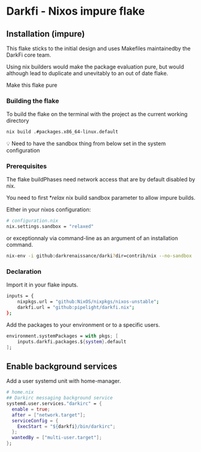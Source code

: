 # Darkfi - Nixos impure flake

## Installation (impure)

This flake sticks to the initial design and uses Makefiles maintainedby the
DarkFi core team.

Using nix builders would make the package evaluation pure, but would although
lead to duplicate and unevitably to an out of date flake.

Make this flake pure


### Building the flake
To build the flake on the terminal with the project as the current working directory

```sh
nix build .#packages.x86_64-linux.default
```

💡 Need to have the sandbox thing from below set in the system configuration

### Prerequisites

The flake buildPhases need network access that are by default disabled by nix.

You need to first *_relax_ nix build sandbox parameter to allow impure builds.

Either in your nixos configuration:

```nix
# configuration.nix
nix.settings.sandbox = "relaxed"
```

or exceptionnaly via command-line as an argument of an installation command.

```sh
nix-env -i github:darkrenaissance/darki?dir=contrib/nix --no-sandbox
```

### Declaration

Import it in your flake inputs.

```sh
inputs = {
    nixpkgs.url = "github:NixOS/nixpkgs/nixos-unstable";
    darkfi.url = "github:pipelight/darkfi.nix";
};
```

Add the packages to your environment or to a specific users.

```nix
environment.systemPackages = with pkgs; [
    inputs.darkfi.packages.${system}.default
];
```

## Enable background services

Add a user systemd unit with home-manager.

```nix
# home.nix
## Darkirc messaging background service
systemd.user.services."darkirc" = {
  enable = true;
  after = ["network.target"];
  serviceConfig = {
    ExecStart = "${darkfi}/bin/darkirc";
  };
  wantedBy = ["multi-user.target"];
};
```
